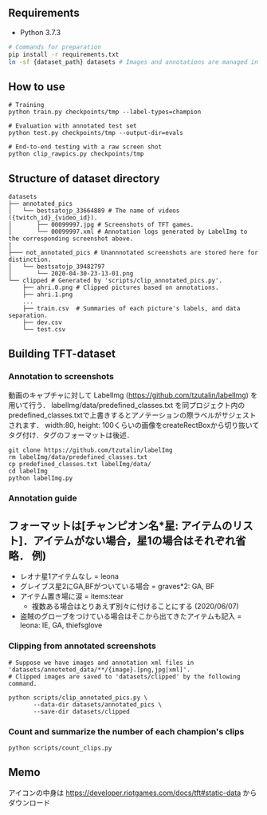 ## Requirements
- Python 3.7.3

```bash
# Commands for preparation
pip install -r requirements.txt
ln -sf {dataset_path} datasets # Images and annotations are managed in Dropbox.
```

## How to use
```
# Training
python train.py checkpoints/tmp --label-types=champion

# Evaluation with annotated test set
python test.py checkpoints/tmp --output-dir=evals

# End-to-end testing with a raw screen shot
python clip_rawpics.py checkpoints/tmp
```


## Structure of dataset directory
```
datasets
├── annotated_pics
│   └── bestsatojp_33664889 # The name of videos ({twitch_id}_{video_id}).
│       ├── 00099997.jpg # Screenshots of TFT games.
│       └── 00099997.xml # Annotation logs generated by LabelImg to the corresponding screenshot above.
│
├─── not_annotated_pics # Unannnotated screenshots are stored here for distinction.
│   └── bestsatojp_39482797
│       └── 2020-04-30-23-13-01.png 
└── clipped # Generated by 'scripts/clip_annotated_pics.py'.
    ├── ahri.0.png # Clipped pictures based on annotations.
    ├── ahri.1.png
    ...
    ├── train.csv  # Summaries of each picture's labels, and data separation.
    ├── dev.csv
    └── test.csv
```


## Building TFT-dataset

### Annotation to screenshots
動画のキャプチャに対して LabelImg (https://github.com/tzutalin/labelImg) を用いて行う．
labelImg/data/predefined_classes.txt を同プロジェクト内のpredefined_classes.txtで上書きするとアノテーションの際ラベルがサジェストされます．
width:80, height: 100くらいの画像をcreateRectBoxから切り抜いてタグ付け．タグのフォーマットは後述．


```
git clone https://github.com/tzutalin/labelImg
rm labelImg/data/predefined_classes.txt
cp predefined_classes.txt labelImg/data/
cd labelImg
python labelImg.py
```

### Annotation guide
フォーマットは[チャンピオン名*星: アイテムのリスト]．アイテムがない場合，星1の場合はそれぞれ省略．
例) 
- 
- レオナ星1アイテムなし = leona
- グレイブス星2にGA,BFがついている場合 = graves*2: GA, BF
- アイテム置き場に涙 = items:tear
  * 複数ある場合はとりあえず別々に付けることにする (2020/06/07)
- 盗賊のグローブをつけている場合はそこから出てきたアイテムも記入 = leona: IE, GA, thiefsglove


### Clipping from annotated screenshots
```
# Suppose we have images and annotation xml files in 'datasets/annoteted_data/**/{image}.[png,jpg|xml]'.
# Clipped images are saved to 'datasets/clipped' by the following command.

python scripts/clip_annotated_pics.py \
       --data-dir datasets/annotated_pics \
       --save-dir datasets/clipped
```


### Count and summarize the number of each champion's clips
```
python scripts/count_clips.py
```







## Memo
アイコンの中身は https://developer.riotgames.com/docs/tft#static-data からダウンロード
